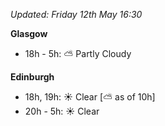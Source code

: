 *Updated: Friday 12th May 16:30*

**Glasgow**

* 18h - 5h: :partly_sunny: Partly Cloudy

**Edinburgh**

* 18h, 19h: :sunny: Clear [:partly_sunny: as of 10h]
* 20h - 5h: :sunny: Clear
